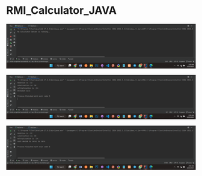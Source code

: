 # RMI_Calculator_JAVA
<p align="center">
<img alt="rmicc" src="https://github.com/MadhukaJS/RMI_Calculator_JAVA/blob/main/Screenshots/1.png"</img>
</p>

<p align="center">
<img alt="rmicc" src="https://github.com/MadhukaJS/RMI_Calculator_JAVA/blob/main/Screenshots/2.png"</img>
</p>

<p align="center">
<img alt="rmicc" src="https://github.com/MadhukaJS/RMI_Calculator_JAVA/blob/main/Screenshots/3.png"</img>
</p>
